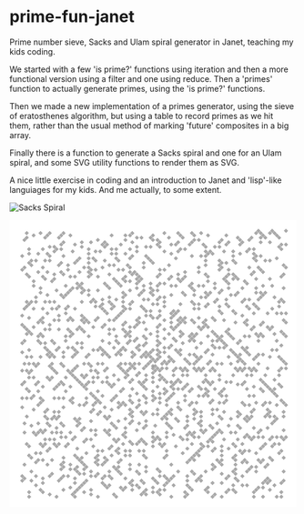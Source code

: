 # prime-fun-janet

Prime number sieve, Sacks and Ulam spiral generator in Janet, teaching my kids coding.

We started with a few 'is prime?' functions using iteration and then a more functional version using a filter and one using reduce. Then a 'primes' function to actually generate primes, using the 'is prime?' functions.

Then we made a new implementation of a primes generator, using the sieve of eratosthenes algorithm, but using a table to record primes as we hit them, rather than the usual method of marking 'future' composites in a big array.

Finally there is a function to generate a Sacks spiral and one for an Ulam spiral, and some SVG utility functions to render them as SVG.

A nice little exercise in coding and an introduction to Janet and 'lisp'-like languiages for my kids. And me actually, to some extent.


![Sacks Spiral](https://github.com/jackpipe]/prime-fun-janet/blob/main/s.svg?raw=true)

![Ulam Spiral](https://github.com/jackpipe/prime-fun-janet/blob/main/u.svg?raw=true)
